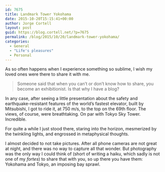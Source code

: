 ```yaml
---
id: 7675
title: Landmark Tower Yokohama
date: 2015-10-20T15:15:41+00:00
author: Jorge Cortell
layout: post
guid: https://blog.cortell.net/?p=7675
permalink: /blog/2015/10/20/landmark-tower-yokohama/
categories:
  - General
  - "Life's pleasures"
  - Personal
---
```


  
As so often happens when I experience something so sublime, I wish my loved ones were there to share it with me.

> Someone said that when you can’t or don’t know how to share, you become an exhibitionist. Is that why I have a blog?

In any case, after seeing a little presentation about the safety and earthquake-resistant features of the world’s fastest elevator, built by Mitsubishi, I got to ride it, at 750 m/s, to the top on the 69th floor. The views, of course, were breathtaking. On par with Tokyo Sky Tower. Incredible.

For quite a while I just stood there, staring into the horizon, mesmerized by the twinkling lights, and engrossed in metaphysical thoughts.

I almost decided to not take pictures. After all phone cameras are not great at night, and there was no way to capture all that wonder. But photography was the only way I could think of (short of writing a haiku, which sadly is not one of my _fortes_) to share that with you, so up there you have them: Yokohama and Tokyo, an imposing bay sprawl.